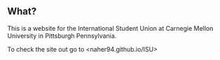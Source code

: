 ## What?

This is a website for the International Student Union at Carnegie Mellon University in Pittsburgh Pennsylvania.

To check the site out go to <naher94.github.io/ISU>